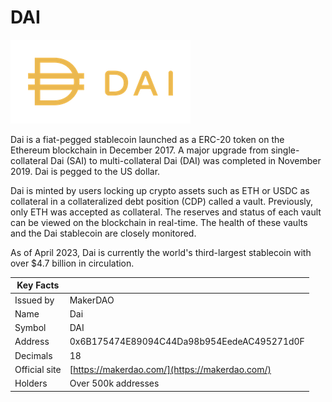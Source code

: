 # DAI

![](../../.gitbook/assets/dai.png)

Dai is a fiat-pegged stablecoin launched as a ERC-20 token on the Ethereum blockchain in December 2017. A major upgrade from single-collateral Dai (SAI) to multi-collateral Dai (DAI) was completed in November 2019. Dai is pegged to the US dollar.

Dai is minted by users locking up crypto assets such as ETH or USDC as collateral in a collateralized debt position (CDP) called a vault. Previously, only ETH was accepted as collateral. The reserves and status of each vault can be viewed on the blockchain in real-time. The health of these vaults and the Dai stablecoin are closely monitored.

As of April 2023, Dai is currently the world's third-largest stablecoin with over $4.7 billion in circulation.

| Key Facts     |                                                |
| ------------- | ---------------------------------------------- |
| Issued by     | MakerDAO                                       |
| Name          | Dai                                            |
| Symbol        | DAI                                            |
| Address       | 0x6B175474E89094C44Da98b954EedeAC495271d0F     |
| Decimals      | 18                                             |
| Official site | [https://makerdao.com/](https://makerdao.com/) |
| Holders       | Over 500k addresses                            |
